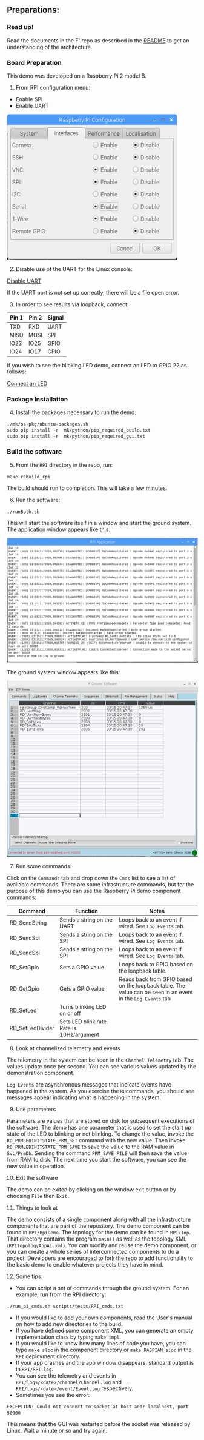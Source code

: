 ## Preparations:

### Read up!

Read the documents in the F' repo as described in the [README](../README.md) to get an understanding of the architecture.

### Board Preparation

This demo was developed on a Raspberry Pi 2 model B.

1. From RPI configuration menu:

 * Enable SPI
 * Enable UART
 
 ![`Raspberry Pi Config`](img/pi_cfg.png "Pi Config")
 
2. Disable use of the UART for the Linux console:

[Disable UART](https://www.raspberrypi.org/documentation/configuration/uart.md)

If the UART port is not set up correctly, there will be a file open error.
 
3. In order to see results via loopback, connect:

|Pin 1|Pin 2|Signal|
|---|---|---|
|TXD|RXD|UART|
|MISO|MOSI|SPI|
|IO23|IO25|GPIO|
|IO24|IO17|GPIO|

If you wish to see the blinking LED demo, connect an LED to GPIO 22 as follows:

[Connect an LED](https://thepihut.com/blogs/raspberry-pi-tutorials/27968772-turning-on-an-led-with-your-raspberry-pis-gpio-pins)
 
### Package Installation

4. Install the packages necessary to run the demo:
```
./mk/os-pkg/ubuntu-packages.sh
sudo pip install -r  mk/python/pip_required_build.txt
sudo pip install -r  mk/python/pip_required_gui.txt
```

### Build the software

5. From the `RPI` directory in the repo, run:
```
make rebuild_rpi
```
The build should run to completion. This will take a few minutes.

6. Run the software:

```
./runBoth.sh
```

This will start the software itself in a window and start the ground system. The application window appears like this:

![`Application Window`](img/app.png "App")

The ground system window appears like this:

![`Ground System`](img/gse.png "Gse")


7. Run some commands:

Click on the `Commands` tab and drop down the `Cmds` list to see a list of available commands. There are some infrastructure commands, but for the purpose of this demo you can use the Raspberry Pi demo component commands:

|Command|Function|Notes|
|---|---|---|
|RD_SendString|Sends a string on the UART|Loops back to an event if wired. See `Log Events` tab.|
|RD_SendSpi|Sends a string on the SPI|Loops back to an event if wired. See `Log Events` tab.|
|RD_SendSpi|Sends a string on the SPI|Loops back to an event if wired. See `Log Events` tab.|
|RD_SetGpio|Sets a GPIO value|Loops back to GPIO based on the loopback table.|
|RD_GetGpio|Gets a GPIO value|Reads back from GPIO based on the loopback table. The value can be seen in an event in the `Log Events` tab|
|RD_SetLed|Turns blinking LED on or off|
|RD_SetLedDivider|Sets LED blink rate. Rate is 10Hz/argument|

8. Look at channelized telemetry and events

The telemetry in the system can be seen in the `Channel Telemetry` tab. The values update once per second. You can see various values updated by the demonstration component.

`Log Events` are asynchronous messages that indicate events have happened in the system. As you exercise the `RD`commands, you should see messages appear indicating what is happening in the system.

9. Use parameters

Parameters are values that are stored on disk for subsequent executions of the software. The demo has one parameter that is used to set the start up state of the LED to blinking or not blinking. To change the value, invoke the `RD_PRMLEDINITSTATE_PRM_SET` command with the new value. Then invoke `RD_PRMLEDINITSTATE_PRM_SAVE` to save the value to the RAM value in `Svc/PrmDb`. Sending the command `PRM_SAVE_FILE` will then save the value from RAM to disk. The next time you start the software, you can see the new value in operation.

10. Exit the software

The demo can be exited by clicking on the window exit button or by choosing `File` then `Exit.`

11. Things to look at

The demo consists of a single component along with all the infrastructure components that are part of the repository. The demo component can be found in `RPI/RpiDemo`. The topology for the demo can be found in `RPI/Top`. That directory contains the program `main()` as well as the topology XML (`RPITopologyAppAi.xml`). You can modify and reuse the demo component, or you can create a whole series of interconnected components to do a project. Developers are encouraged to fork the repo to add functionality to the basic demo to enable whatever projects they have in mind.

12. Some tips:

 * You can script a set of commands through the ground system. For an example, run from the RPI directory:
 ```
 ./run_pi_cmds.sh scripts/tests/RPI_cmds.txt
 ```
 * If you would like to add your own components, read the User's manual on how to add new directories to the build.
 * If you have defined some component XML, you can generate an empty implementation class by typing `make impl`. 
 * If you would like to know how many lines of code you have, you can type `make sloc` in the component directory or `make RASPIAN_sloc` in the `RPI` deployment directory.
 * If your app crashes and the app window disappears, standard output is in `RPI/RPI.log`.
 * You can see the telemetry and events in `RPI/logs/<date>/channel/Channel.log` and `RPI/logs/<date>/event/Event.log` respectively.
 * Sometimes you see the error:
 ```
 EXCEPTION: Could not connect to socket at host addr localhost, port 50000
 ```
 This means that the GUI was restarted before the socket was released by Linux. Wait a minute or so and try again.
 